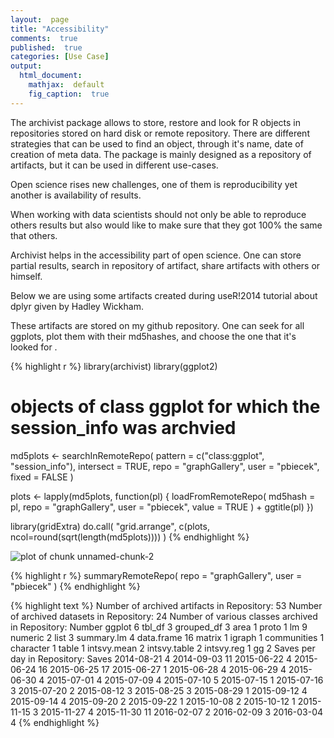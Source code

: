 ```yaml
---
layout:  page
title: "Accessibility"
comments:  true
published:  true
categories: [Use Case]
output:
  html_document:
    mathjax:  default
    fig_caption:  true
---
```





The archivist package allows to store, restore and look for R objects in repositories stored on hard disk or remote repository. There are different strategies that can be used to find an object, through it's name, date of creation of meta data. The package is mainly designed as a repository of artifacts, but it can be used in different use-cases.


Open science rises new challenges, one of them is reproducibility yet another is availability of results.

When working with data scientists should not only be able to reproduce others results 
but also would like to make sure that they got 100% the same that others.

Archivist helps in the accessibility part of open science.
One can store partial results, search in repository of artifact, 
share artifacts with others or himself.

Below we are using some artifacts created during useR!2014 tutorial about dplyr given by Hadley Wickham.

These artifacts are stored on my github repository.
One can seek for all ggplots, plot them with their md5hashes,
and choose the one that it's looked for
.



{% highlight r %}
library(archivist)
library(ggplot2)
# objects of class ggplot for which the session_info was archvied
md5plots <- searchInRemoteRepo(
	pattern = c("class:ggplot", "session_info"), 
	intersect = TRUE, repo = "graphGallery", 
	user = "pbiecek", fixed = FALSE
	)

plots <- lapply(md5plots, function(pl) {
	loadFromRemoteRepo(
		md5hash = pl, 
		repo = "graphGallery",
		user = "pbiecek",
		value = TRUE
		) + 
		ggtitle(pl)
})
	  
library(gridExtra)
do.call(
	"grid.arrange",
	c(plots, ncol=round(sqrt(length(md5plots))))
	)
{% endhighlight %}

<img src="/archivist/figure/source/Accessibility/unnamed-chunk-2-1.png" title="plot of chunk unnamed-chunk-2" alt="plot of chunk unnamed-chunk-2" style="display: block; margin: auto;" />

{% highlight r %}
summaryRemoteRepo(
	repo = "graphGallery",
	user = "pbiecek"
	)
{% endhighlight %}



{% highlight text %}
Number of archived artifacts in Repository:  53 
Number of archived datasets in Repository:  24 
Number of various classes archived in Repository: 
              Number
ggplot            6
tbl_df            3
grouped_df        3
area              1
proto             1
lm                9
numeric           2
list              3
summary.lm        4
data.frame       16
matrix            1
igraph            1
communities       1
character         1
table             1
intsvy.mean       2
intsvy.table      2
intsvy.reg        1
gg                2
Saves per day in Repository: 
            Saves
2014-08-21     4
2014-09-03    11
2015-06-22     4
2015-06-24    16
2015-06-25    17
2015-06-27     1
2015-06-28     4
2015-06-29     4
2015-06-30     4
2015-07-01     4
2015-07-09     4
2015-07-10     5
2015-07-15     1
2015-07-16     3
2015-07-20     2
2015-08-12     3
2015-08-25     3
2015-08-29     1
2015-09-12     4
2015-09-14     4
2015-09-20     2
2015-09-22     1
2015-10-08     2
2015-10-12     1
2015-11-15     3
2015-11-27     4
2015-11-30    11
2016-02-07     2
2016-02-09     3
2016-03-04     4
{% endhighlight %}

